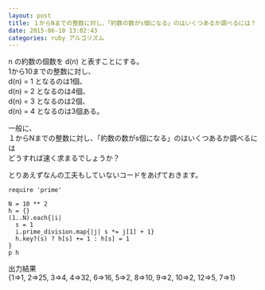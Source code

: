 ```yaml
---
layout: post
title: １からNまでの整数に対し、「約数の数がs個になる」のはいくつあるか調べるには？
date: 2015-06-10 13:02:43
categories: ruby アルゴリズム
---
```

<p>n の約数の個数を d(n) と表すことにする。<br>
1から10までの整数に対し、<br>
d(n) = 1 となるのは1個、<br>
d(n) = 2 となるのは4個、<br>
d(n) = 3 となるのは2個、<br>
d(n) = 4 となるのは3個ある。</p>

<p>一般に、<br>
１からNまでの整数に対し、「約数の数がs個になる」のはいくつあるか調べるには<br>
どうすれば速く求まるでしょうか？</p>

<p>とりあえずなんの工夫もしていないコードをあげておきます。</p>

<pre><code>require 'prime'

N = 10 ** 2
h = {}
(1..N).each{|i|
  s = 1
  i.prime_division.map{|j| s *= j[1] + 1}
  h.key?(s) ? h[s] += 1 : h[s] = 1
}
p h
</code></pre>

<p>出力結果<br>
{1=>1, 2=>25, 3=>4, 4=>32, 6=>16, 5=>2, 8=>10, 9=>2, 10=>2, 12=>5, 7=>1}</p>
